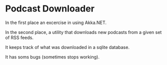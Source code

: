 # Podcast Downloader

In the first place an excercise in using Akka.NET.

In the second place, a utility that downloads new podcasts from a given set of RSS feeds.

It keeps track of what was downloaded in a sqlite database.

It has soms bugs (sometimes stops working).